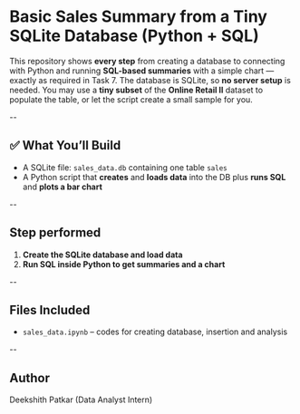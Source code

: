 
# Basic Sales Summary from a Tiny SQLite Database (Python + SQL)

This repository shows **every step** from creating a database to connecting with Python and running **SQL-based summaries** with a simple chart — exactly as required in Task 7. The database is SQLite, so **no server setup** is needed. You may use a **tiny subset** of the **Online Retail II** dataset to populate the table, or let the script create a small sample for you.

--

## ✅ What You’ll Build
- A SQLite file: `sales_data.db` containing one table `sales`
- A Python script that **creates** and **loads data** into the DB plus **runs SQL** and **plots a bar chart**

--

## Step performed

1) **Create the SQLite database and load data**
2) **Run SQL inside Python to get summaries and a chart**

--

## Files Included
- `sales_data.ipynb` – codes for creating database, insertion and analysis

--

## Author
Deekshith Patkar (Data Analyst Intern)
